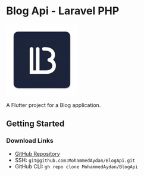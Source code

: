 # Blog Api - Laravel PHP

![App Screenshot](https://github.com/MohammedAydan/Blog-flutter/blob/main/android/app/src/main/res/mipmap-xxxhdpi/ic_launcher.png?raw=true)

A Flutter project for a Blog application.

## Getting Started

### Download Links
- [GitHub Repository](https://github.com/MohammedAydan/BlogApi.git)
- SSH: `git@github.com:MohammedAydan/BlogApi.git`
- GitHub CLI: `gh repo clone MohammedAydan/BlogApi`
  

